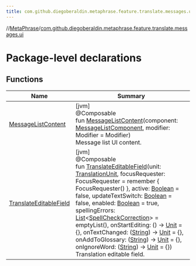 ```yaml
---
title: com.github.diegoberaldin.metaphrase.feature.translate.messages.ui
---
```

//[MetaPhrase](../../index.html)/[com.github.diegoberaldin.metaphrase.feature.translate.messages.ui](index.html)



# Package-level declarations



## Functions


| Name | Summary |
|---|---|
| [MessageListContent](-message-list-content.html) | [jvm]<br>@Composable<br>fun [MessageListContent](-message-list-content.html)(component: [MessageListComponent](../com.github.diegoberaldin.metaphrase.feature.translate.messages.presentation/-message-list-component/index.html), modifier: Modifier = Modifier)<br>Message list UI content. |
| [TranslateEditableField](-translate-editable-field.html) | [jvm]<br>@Composable<br>fun [TranslateEditableField](-translate-editable-field.html)(unit: [TranslationUnit](../com.github.diegoberaldin.metaphrase.domain.project.data/-translation-unit/index.html), focusRequester: FocusRequester = remember { FocusRequester() }, active: [Boolean](https://kotlinlang.org/api/latest/jvm/stdlib/kotlin/-boolean/index.html) = false, updateTextSwitch: [Boolean](https://kotlinlang.org/api/latest/jvm/stdlib/kotlin/-boolean/index.html) = false, enabled: [Boolean](https://kotlinlang.org/api/latest/jvm/stdlib/kotlin/-boolean/index.html) = true, spellingErrors: [List](https://kotlinlang.org/api/latest/jvm/stdlib/kotlin.collections/-list/index.html)&lt;[SpellCheckCorrection](../com.github.diegoberaldin.metaphrase.domain.spellcheck.data/-spell-check-correction/index.html)&gt; = emptyList(), onStartEditing: () -&gt; [Unit](https://kotlinlang.org/api/latest/jvm/stdlib/kotlin/-unit/index.html) = {}, onTextChanged: ([String](https://kotlinlang.org/api/latest/jvm/stdlib/kotlin/-string/index.html)) -&gt; [Unit](https://kotlinlang.org/api/latest/jvm/stdlib/kotlin/-unit/index.html) = {}, onAddToGlossary: ([String](https://kotlinlang.org/api/latest/jvm/stdlib/kotlin/-string/index.html)) -&gt; [Unit](https://kotlinlang.org/api/latest/jvm/stdlib/kotlin/-unit/index.html) = {}, onIgnoreWord: ([String](https://kotlinlang.org/api/latest/jvm/stdlib/kotlin/-string/index.html)) -&gt; [Unit](https://kotlinlang.org/api/latest/jvm/stdlib/kotlin/-unit/index.html) = {})<br>Translation editable field. |

